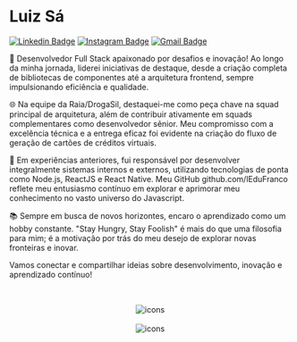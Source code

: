 # Luiz Sá

[![Linkedin Badge](https://img.shields.io/badge/-Luiz%20Sá-00875f?style=flat-square&logo=Linkedin&logoColor=white&link=https://www.linkedin.com/in/luiz-eduardo-franco-de-s%C3%A1-094a07205/)](https://www.linkedin.com/in/luiz-eduardo-franco-de-s%C3%A1-094a07205/)
[![Instagram Badge](https://img.shields.io/badge/-@lz.fs-00875f?style=flat-square&labelColor=00875f&logo=instagram&logoColor=white&link=https://instagram.com/lz.fs)](https://instagram.com/lz.fs) 
[![Gmail Badge](https://img.shields.io/badge/-eduardo33.luiz@gmail.com-00875f?style=flat-square&logo=Gmail&logoColor=white&link=mailto:eduardo33.luiz@gmail.com)](mailto:eduardo33.luiz@gmail.com)

<div>
  <p>
     🚀 Desenvolvedor Full Stack apaixonado por desafios e inovação! Ao longo da minha jornada, liderei iniciativas de destaque, desde a criação completa de bibliotecas de componentes até a arquitetura frontend, sempre impulsionando eficiência e qualidade. 
  </p>
 
  <p>
  🌐 Na equipe da Raia/DrogaSil, destaquei-me como peça chave na squad principal de arquitetura, além de contribuir ativamente em squads complementares como desenvolvedor sênior. Meu compromisso com a excelência técnica e a entrega eficaz foi evidente na criação do fluxo de geração de cartões de créditos virtuais.
  </p>
  
  <p>
  🔧 Em experiências anteriores, fui responsável por desenvolver integralmente sistemas internos e externos, utilizando tecnologias de ponta como Node.js, ReactJS e React Native. Meu GitHub github.com/lEduFranco reflete meu entusiasmo contínuo em explorar e aprimorar meu conhecimento no vasto universo do Javascript.
  
  </p>
  
  <p>
  📚 Sempre em busca de novos horizontes, encaro o aprendizado como um hobby constante. "Stay Hungry, Stay Foolish" é mais do que uma filosofia para mim; é a motivação por trás do meu desejo de explorar novas fronteiras e inovar.
  </p>
  
  <p>
  Vamos conectar e compartilhar ideias sobre desenvolvimento, inovação e aprendizado contínuo!
  </p>
</div>

## 

<div align="center" style="display: inline_block"><br>
  <img src="https://skillicons.dev/icons?i=ts,react,nextjs,styledcomponents,tailwind,vite,nodejs,express,prisma,jest,docker,aws,postgres,mongodb,redis" alt="icons" />
</div>

<!--
  <img width=100% src="https://capsule-render.vercel.app/api?type=waving&color=58A6FF&height=120&section=header"/>

  [![Typing SVG](https://readme-typing-svg.herokuapp.com/?color=58A6FF&size=35&center=true&width=1000&lines=Hi+👋,+My+Name+is+Luiz+Sá;I'm+21+years+old;I'm+a+developer+for+5+years;Be+Welcome!+:%29)](https://git.io/typing-svg)

  <div align="center">
    <img height="180em" src="https://github-readme-stats-git-masterorgs-github-readme-stats-team.vercel.app/api?username=lEduFranco&show_icons=true&theme=github_dark&locale=en&count_private=true&include_all_commits=true&card_width=450px&include_orgs=true" alt="ledufranco" />
    <img height="180em" src="https://github-readme-stats-git-masterorgs-github-readme-stats-team.vercel.app/api/top-langs?username=lEduFranco&show_icons=true&theme=github_dark&locale=en&count_private=true&layout=compact&include_all_commits=true&hide=php&card_width=328px&include_orgs=true" alt="ledufranco" />
    <img height="180em" src="https://github-readme-streak-stats.herokuapp.com/?user=ledufranco&theme=github-dark-blue&include_all_commits=true&card_width=903px" alt="ledufranco" />
  </div>

  <div align="center" style="display: inline_block"><br>
   <img src="https://skillicons.dev/icons?i=ts,react,nextjs,styledcomponents,tailwind,vite,nodejs,express,prisma,jest,docker,aws,postgres,mongodb,redis" alt="icons" />
  </div>

  ##

<div align="center">
  <a href="https://www.linkedin.com/in/luiz-eduardo-franco-de-sá-094a07205/" target="_blank"><img src="https://img.shields.io/badge/-LinkedIn-%230077B5?style=for-the-badge&logo=linkedin&logoColor=white" target="_blank"></a>
  <a href = "mailto: eduardo33.luiz@gmail.com"><img src="https://img.shields.io/badge/-Gmail-%23EA4335?style=for-the-badge&logo=gmail&logoColor=white" target="_blank"></a>
  <a href="https://instagram.com/lz.fs" target="_blank"><img src="https://img.shields.io/badge/-Instagram-%23E4405F?style=for-the-badge&logo=instagram&logoColor=white" target="_blank"></a>
</div>

<img width=100% src="https://capsule-render.vercel.app/api?type=waving&color=58A6FF&height=120&section=footer"/>
-->

<div align="center" style="display: inline_block"><br>
   <img src="https://skillicons.dev/icons?i=ts,react,nextjs,styledcomponents,tailwind,vite,nodejs,express,prisma,jest,docker,aws,postgres,mongodb,redis" alt="icons" />
</div>


